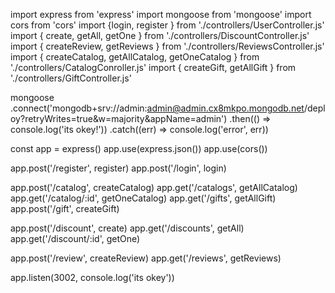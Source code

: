 import express from 'express'
import mongoose from 'mongoose'
import cors from 'cors'
import {login, register } from './controllers/UserController.js'
import { create, getAll, getOne } from './controllers/DiscountController.js'
import { createReview, getReviews } from './controllers/ReviewsController.js'
import { createCatalog, getAllCatalog, getOneCatalog } from './controllers/CatalogConroller.js'
import { createGift, getAllGift } from './controllers/GiftController.js'


mongoose
.connect('mongodb+srv://admin:admin@admin.cx8mkpo.mongodb.net/deploy?retryWrites=true&w=majority&appName=admin') 
.then(() => console.log('its okey!'))
.catch((err) => console.log('error', err))

const app = express()
app.use(express.json())
app.use(cors())

app.post('/register', register)
app.post('/login', login)

app.post('/catalog', createCatalog)
app.get('/catalogs', getAllCatalog)
app.get('/catalog/:id', getOneCatalog)
app.get('/gifts', getAllGift)
app.post('/gift', createGift)

app.post('/discount', create)
app.get('/discounts', getAll)
app.get('/discount/:id', getOne)

app.post('/review', createReview)
app.get('/reviews', getReviews)



app.listen(3002, console.log('its okey'))
